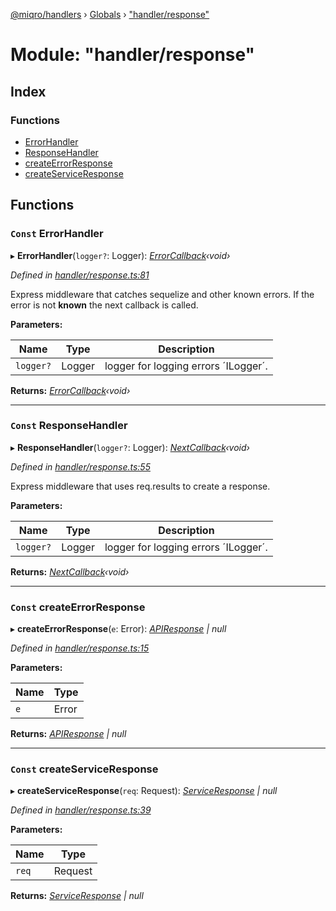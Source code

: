 [@miqro/handlers](../README.md) › [Globals](../globals.md) › ["handler/response"](_handler_response_.md)

# Module: "handler/response"

## Index

### Functions

* [ErrorHandler](_handler_response_.md#const-errorhandler)
* [ResponseHandler](_handler_response_.md#const-responsehandler)
* [createErrorResponse](_handler_response_.md#const-createerrorresponse)
* [createServiceResponse](_handler_response_.md#const-createserviceresponse)

## Functions

### `Const` ErrorHandler

▸ **ErrorHandler**(`logger?`: Logger): *[ErrorCallback](_handler_common_index_.md#errorcallback)‹void›*

*Defined in [handler/response.ts:81](https://github.com/claukers/miqro-express/blob/70eb4a6/src/handler/response.ts#L81)*

Express middleware that catches sequelize and other known errors. If the error is not **known** the next callback is called.

**Parameters:**

Name | Type | Description |
------ | ------ | ------ |
`logger?` | Logger | logger for logging errors ´ILogger´.  |

**Returns:** *[ErrorCallback](_handler_common_index_.md#errorcallback)‹void›*

___

### `Const` ResponseHandler

▸ **ResponseHandler**(`logger?`: Logger): *[NextCallback](_handler_common_index_.md#nextcallback)‹void›*

*Defined in [handler/response.ts:55](https://github.com/claukers/miqro-express/blob/70eb4a6/src/handler/response.ts#L55)*

Express middleware that uses req.results to create a response.

**Parameters:**

Name | Type | Description |
------ | ------ | ------ |
`logger?` | Logger | logger for logging errors ´ILogger´.  |

**Returns:** *[NextCallback](_handler_common_index_.md#nextcallback)‹void›*

___

### `Const` createErrorResponse

▸ **createErrorResponse**(`e`: Error): *[APIResponse](../classes/_handler_responses_api_.apiresponse.md) | null*

*Defined in [handler/response.ts:15](https://github.com/claukers/miqro-express/blob/70eb4a6/src/handler/response.ts#L15)*

**Parameters:**

Name | Type |
------ | ------ |
`e` | Error |

**Returns:** *[APIResponse](../classes/_handler_responses_api_.apiresponse.md) | null*

___

### `Const` createServiceResponse

▸ **createServiceResponse**(`req`: Request): *[ServiceResponse](../classes/_handler_responses_service_.serviceresponse.md) | null*

*Defined in [handler/response.ts:39](https://github.com/claukers/miqro-express/blob/70eb4a6/src/handler/response.ts#L39)*

**Parameters:**

Name | Type |
------ | ------ |
`req` | Request |

**Returns:** *[ServiceResponse](../classes/_handler_responses_service_.serviceresponse.md) | null*
